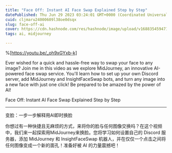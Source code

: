 ```yaml
---
title: "Face Off: Instant AI Face Swap Explained Step by Step"
datePublished: Thu Jun 29 2023 03:24:01 GMT+0000 (Coordinated Universal Time)
cuid: cljmaru24000609l38oe0dsqx
slug: face-off-ai
cover: https://cdn.hashnode.com/res/hashnode/image/upload/v1688354594715/bc202320-f540-45c5-ad65-01f38762dce0.jpeg
tags: ai, midjourney

---
```


%[https://youtu.be/_oh9xGYxb-k] 

Ever wished for a quick and hassle-free way to swap your face to any image? Join me in this video as we explore MidJourney, an innovative AI-powered face swap service. You'll learn how to set up your own Discord server, add MidJourney and InsightFaceSwap bots, and turn any image into a new face with just one click! Be prepared to be amazed by the power of AI!

Face Off: Instant AI Face Swap Explained Step by Step

---

变脸：一步一步解释用AI即时换脸

你想过有一种快捷且无麻烦的方式，来将你的脸与任何图像交换吗？在这个视频中，我们来一起探索用MidJourney来换脸。您将学习如何设置自己的 Discord 服务器，添加 MidJourney 和 InsightFaceSwap 机器人，并在仅仅一个点击之间将任何图像变成一个新的面孔！准备好被 AI 的力量震撼吧！